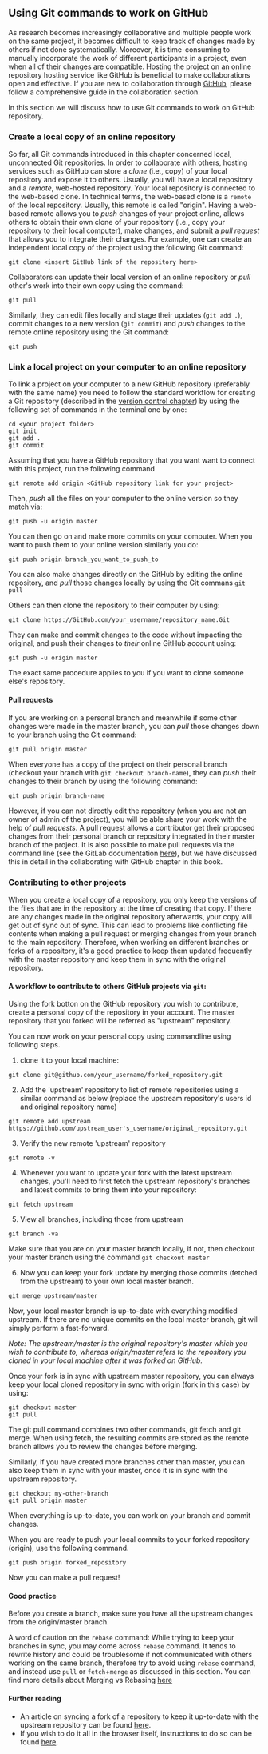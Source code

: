 ## Using Git commands to work on GitHub

As research becomes increasingly collaborative and multiple people work on the same project, it becomes difficult to keep track of changes made by others if not done systematically.
Moreover, it is time-consuming to manually incorporate the work of different participants in a project, even when all of their changes are compatible.
Hosting the project on an online repository hosting service like GitHub is beneficial to make collaborations open and effective.
If you are new to collaboration through [GitHub](https://github.com), please follow a comprehensive guide in the collaboration section.

In this section we will discuss how to use Git commands to work on GitHub repository.

### Create a local copy of an online repository

So far, all Git commands introduced in this chapter concerned local, unconnected Git repositories.
In order to collaborate with others, hosting services such as GitHub can store a *clone* (i.e., copy) of your local repository and expose it to others. 
Usually, you will have a local repository and a *remote*, web-hosted repository. 
Your local repository is connected to the web-based clone. 
In technical terms, the web-based clone is a `remote` of the local repository. Usually, this remote is called "origin".
Having a web-based remote allows you to *push* changes of your project online, allows others to obtain their own clone of your repository (i.e., copy your repository to their local computer), make changes, and submit a *pull request* that allows you to integrate their changes.
For example, one can create an independent local copy of the project using the following Git command:

```
git clone <insert GitHub link of the repository here>
```

Collaborators can update their local version of an online repository or *pull* other's work into their own copy using the command:
```
git pull
```
Similarly, they can edit files locally and stage their updates (`git add .`), commit changes to a new version (`git commit`) and *push* changes to the remote online repository using the Git command:
```
git push
```

### Link a local project on your computer to an online repository

To link a project on your computer to a new GitHub repository (preferably with the same name) you need to follow the standard workflow for creating a Git repository (described in the [version control chapter](/version_control/01/vcs_workflow)) by using the following set of commands in the terminal one by one:

```
cd <your project folder>
git init
git add .
git commit
```
Assuming that you have a GitHub repository that you want want to connect with this project, run the following command

```
git remote add origin <GitHub repository link for your project>
```

Then, *push* all the files on your computer to the online version so they match via:

```
git push -u origin master
```

You can then go on and make more commits on your computer.
When you want to push them to your online version similarly you do:

```
git push origin branch_you_want_to_push_to
```

You can also make changes directly on the GitHub by editing the online repository, and *pull* those changes locally by using the Git commans `git pull`

Others can then clone the repository to their computer by using:

```
git clone https://GitHub.com/your_username/repository_name.Git
```

They can make and commit changes to the code without impacting the original, and push their changes to *their* online GitHub account using:

```
git push -u origin master
```

The exact same procedure applies to you if you want to clone someone else's repository.

#### Pull requests

If you are working on a personal branch and meanwhile if some other changes were made in the master branch, you can *pull* those changes down to your branch using the Git command:
```
git pull origin master
```

When everyone has a copy of the project on their personal branch (checkout your branch with `git checkout branch-name`), they can *push* their changes to their branch by using the following command:

```
git push origin branch-name
```

However, if you can not directly edit the repository (when you are not an owner of admin of the project), you will be able share your work with the help of *pull requests*.
A pull request allows a contributor get their proposed changes from their personal branch or repository integrated in their master branch of the project.
It is also possible to make pull requests via the command line (see the GitLab documentation [here](https://git-scm.com/docs/git-request-pull)), but we have discussed this in detail in the collaborating with GitHub chapter in this book.

### Contributing to other projects

When you create a local copy of a repository, you only keep the versions of the files that are in the repository at the time of creating that copy.
If there are any changes made in the original repository afterwards, your copy will get out of sync out of sync.
This can lead to problems like conflicting file contents when making a pull request or merging changes from your branch to the main repository.
Therefore, when working on different branches or forks of a repository, it's a good practice to keep them updated frequently with the master repository and keep them in sync with the original repository.

#### A workflow to contribute to others GitHub projects via `git`:

Using the fork botton on the GitHub repository you wish to contribute, create a personal copy of the repository in your account.
The master repository that you forked will be referred as "upstream" repository.

You can now work on your personal copy using commandline using following steps.

1. clone it to your local machine:

```
git clone git@github.com/your_username/forked_repository.git
```

2. Add the 'upstream' repository to list of remote repositories using a similar command as below (replace the upstream repository's users id and original repository name)

```
git remote add upstream https://github.com/upstream_user's_username/original_repository.git
```

3. Verify the new remote 'upstream' repository

```
git remote -v
```

4. Whenever you want to update your fork with the latest upstream changes, you'll need to first fetch the upstream repository's branches and latest commits to bring them into your repository:

```
git fetch upstream
```

5. View all branches, including those from upstream

```
git branch -va
```

Make sure that you are on your master branch locally, if not, then checkout your master branch using the command `git checkout master`

6. Now you can keep your fork update by merging those commits (fetched from the upstream) to your own local master branch.

```
git merge upstream/master
```

Now, your local master branch is up-to-date with everything modified upstream.
If there are no unique commits on the local master branch, git will simply perform a fast-forward.

*Note: The upstream/master is the original repository's master which you wish to contribute to, whereas origin/master refers to the repository you cloned in your local machine after it was forked on GitHub.*

Once your fork is in sync with upstream master repository, you can always keep your local cloned repository in sync with origin (fork in this case) by using:

```
git checkout master
git pull
```

The git pull command combines two other commands, git fetch and git merge.
When using fetch, the resulting commits are stored as the remote branch allows you to review the changes before merging.

Similarly, if you have created more branches other than master, you can also keep them in sync with your master, once it is in sync with the upstream repository.

```
git checkout my-other-branch
git pull origin master
```

When everything is  up-to-date, you can work on your branch and commit changes.

When you are ready to push your local commits to your forked repository (origin), use the following command.

```
git push origin forked_repository
```

Now you can make a pull request!

#### Good practice

Before you create a branch, make sure you have all the upstream changes from the origin/master branch.

A word of caution on the `rebase` command: While trying to keep your branches in sync, you may come across `rebase` command.
It tends to rewrite history and could be troublesome if not communicated with others working on the same branch, therefore try to avoid using `rebase` command, and instead use `pull` or `fetch`+`merge` as discussed in this section.
You can find more details about Merging vs Rebasing [here](https://www.atlassian.com/git/tutorials/merging-vs-rebasing)

#### Further reading
- An article on syncing a fork of a repository to keep it up-to-date with the upstream repository can be found [here](https://help.github.com/en/articles/syncing-a-fork).
- If you wish to do it all in the browser itself, instructions to do so can be found [here](https://github.com/KirstieJane/STEMMRoleModels/wiki/Syncing-your-fork-to-the-original-repository-via-the-browser).
